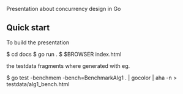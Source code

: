 Presentation about concurrency design in Go

## Quick start

To build the presentation

  $ cd docs
  $ go run .
  $ $BROWSER index.html

the testdata fragments where generated with eg.

  $ go test -benchmem -bench=BenchmarkAlg1 . | gocolor | aha -n > testdata/alg1_bench.html

